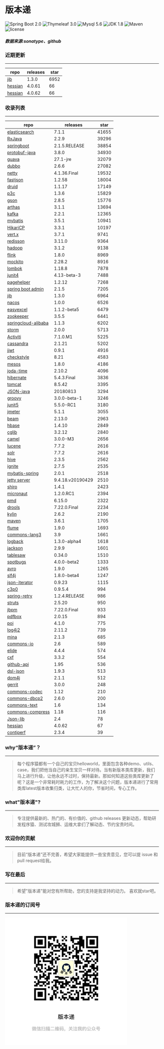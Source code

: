 # 版本递
![Spring Boot 2.0](https://img.shields.io/badge/Spring%20Boot-2.0-brightgreen.svg)
![Thymeleaf 3.0](https://img.shields.io/badge/Thymeleaf-3.0-yellow.svg)
![Mysql 5.6](https://img.shields.io/badge/Mysql-5.6-blue.svg)
![JDK 1.8](https://img.shields.io/badge/JDK-1.8-brightgreen.svg)
![Maven](https://img.shields.io/badge/Maven-3.5.0-yellowgreen.svg)
![license](https://img.shields.io/badge/license-Apache%202-blue.svg)
##### 数据来源:sonatype、github

### 近期更新
---
repo | releases | star
---|---|---
[jib](https://github.com/GoogleContainerTools/jib) | 1.3.0 | 6952
[hessian](https://github.com/ebourg/hessian) | 4.0.61 | 66
[hessian](https://github.com/ebourg/hessian) | 4.0.62 | 66

### 收录列表
---
repo | releases | star
---|---|---
[elasticsearch](https://github.com/elastic/elasticsearch) | 7.1.1 | 41655 
[RxJava](https://github.com/ReactiveX/RxJava) | 2.2.9 | 39296 
[springboot](https://github.com/spring-projects/spring-boot) | 2.1.5.RELEASE | 38854 
[protobuf-java](https://github.com/protocolbuffers/protobuf) | 3.8.0 | 34930 
[guava](https://github.com/google/guava) | 27.1-jre | 32079 
[dubbo](https://github.com/apache/incubator-dubbo) | 2.6.6 | 27082 
[netty](https://github.com/netty/netty) | 4.1.36.Final | 19532 
[fastjson](https://github.com/alibaba/fastjson) | 1.2.58 | 18004 
[druid](https://github.com/alibaba/druid) | 1.1.17 | 17149 
[p3c](https://github.com/alibaba/p3c) | 1.3.6 | 15829 
[gson](https://github.com/google/gson) | 2.8.5 | 15776 
[arthas](https://github.com/alibaba/arthas) | 3.1.1 | 13694 
[kafka](https://github.com/apache/kafka) | 2.2.1 | 12365 
[mybatis](https://github.com/mybatis/mybatis-3) | 3.5.1 | 10941 
[HikariCP](https://github.com/brettwooldridge/HikariCP) | 3.3.1 | 10197 
[vert.x](https://github.com/eclipse-vertx/vert.x) | 3.7.1 | 9741 
[redisson](https://github.com/redisson/redisson) | 3.11.0 | 9364 
[hadoop](https://github.com/apache/hadoop) | 3.1.2 | 9138 
[flink](https://github.com/apache/flink) | 1.8.0 | 8969 
[mockito](https://github.com/mockito/mockito) | 2.28.2 | 8916 
[lombok](https://github.com/rzwitserloot/lombok) | 1.18.8 | 7878 
[junit4](https://github.com/junit-team/junit4) | 4.13-beta-3 | 7488 
[pagehelper](https://github.com/pagehelper/Mybatis-PageHelper) | 1.2.12 | 7268 
[spring boot admin](https://github.com/codecentric/spring-boot-admin) | 2.1.5 | 7205 
[jib](https://github.com/GoogleContainerTools/jib) | 1.3.0 | 6964 
[nacos](https://github.com/alibaba/nacos) | 1.0.0 | 6526 
[easyexcel](https://github.com/alibaba/easyexcel) | 1.1.2-beta5 | 6479 
[zookeeper](https://github.com/apache/zookeeper) | 3.5.5 | 6441 
[springcloud-alibaba](https://github.com/spring-cloud-incubator/spring-cloud-alibaba) | 1.1.3 | 6202 
[storm](https://github.com/apache/storm) | 2.0.0 | 5713 
[Activiti](https://github.com/Activiti/Activiti) | 7.1.0.M1 | 5225 
[cassandra](https://github.com/apache/cassandra) | 2.1.21 | 5202 
[jjwt](https://github.com/jwtk/jjwt) | 0.9.1 | 4916 
[checkstyle](https://github.com/checkstyle/checkstyle) | 8.21 | 4583 
[mesos](https://github.com/apache/mesos) | 1.8.0 | 4186 
[joda-time](https://github.com/JodaOrg/joda-time) | 2.10.2 | 4096 
[hibernate](https://github.com/hibernate/hibernate-orm) | 5.4.3.Final | 3836 
[tomcat](https://github.com/apache/tomcat) | 8.5.42 | 3395 
[JSON-java](https://github.com/stleary/JSON-java) | 20180813 | 3294 
[groovy](https://github.com/apache/groovy) | 3.0.0-beta-1 | 3246 
[junit5](https://github.com/junit-team/junit5) | 5.5.0-RC1 | 3180 
[jmeter](https://github.com/apache/jmeter) | 5.1.1 | 3055 
[beam](https://github.com/apache/beam) | 2.13.0 | 2963 
[hbase](https://github.com/apache/hbase) | 1.4.10 | 2849 
[cglib](https://github.com/cglib/cglib) | 3.2.12 | 2840 
[camel](https://github.com/apache/camel) | 3.0.0-M3 | 2656 
[lucene](https://github.com/apache/lucene-solr) | 7.7.2 | 2616 
[solr](https://github.com/apache/lucene-solr) | 7.7.2 | 2616 
[hive](https://github.com/apache/hive) | 2.3.5 | 2562 
[ignite](https://github.com/apache/ignite) | 2.7.5 | 2535 
[mybatis-spring](https://github.com/mybatis/spring-boot-starter) | 2.0.1 | 2518 
[jetty server](https://github.com/eclipse/jetty.project) | 9.4.18.v20190429 | 2510 
[shiro](https://github.com/apache/shiro) | 1.4.1 | 2423 
[micronaut](https://github.com/micronaut-projects/micronaut-core) | 1.2.0.RC1 | 2394 
[pmd](https://github.com/pmd/pmd) | 6.15.0 | 2322 
[drools](https://github.com/kiegroup/drools) | 7.22.0.Final | 2234 
[kylin](https://github.com/apache/kylin) | 2.6.2 | 2190 
[maven](https://github.com/apache/maven) | 3.6.1 | 1705 
[flume](https://github.com/apache/flume) | 1.9.0 | 1693 
[commons-lang3](https://github.com/apache/commons-lang) | 3.9 | 1661 
[logback](https://github.com/qos-ch/logback) | 1.3.0-alpha4 | 1618 
[jackson](https://github.com/FasterXML/jackson-core) | 2.9.9 | 1601 
[tablesaw](https://github.com/jtablesaw/tablesaw) | 0.34.0 | 1510 
[spotbugs](https://github.com/spotbugs/spotbugs) | 4.0.0-beta2 | 1333 
[avro](https://github.com/apache/avro) | 1.9.0 | 1265 
[slf4j](https://github.com/qos-ch/slf4j) | 1.8.0-beta4 | 1247 
[json-iterator](https://github.com/json-iterator/java) | 0.9.23 | 1115 
[c3p0](https://github.com/swaldman/c3p0) | 0.9.5.4 | 994 
[spring-retry](https://github.com/spring-projects/spring-retry) | 1.2.4.RELEASE | 986 
[struts](https://github.com/apache/struts) | 2.5.20 | 950 
[jbpm](https://github.com/kiegroup/jbpm) | 7.22.0.Final | 933 
[pdfbox](https://github.com/apache/pdfbox) | 2.0.15 | 894 
[poi](https://github.com/apache/poi) | 4.1.0 | 775 
[log4j2](https://github.com/apache/logging-log4j2) | 2.11.2 | 739 
[mina](https://github.com/apache/mina) | 2.1.3 | 685 
[commons-io](https://github.com/apache/commons-io) | 2.6 | 589 
[elide](https://github.com/yahoo/elide) | 4.4.4 | 574 
[cxf](https://github.com/apache/cxf) | 3.3.2 | 554 
[github-api](https://github.com/kohsuke/github-api) | 1.95 | 536 
[dsl-json](https://github.com/ngs-doo/dsl-json) | 1.9.3 | 513 
[dom4j](https://github.com/dom4j/dom4j) | 2.1.1 | 512 
[gerrit](https://github.com/GerritCodeReview/gerrit) | 3.0.0 | 248 
[commons-codec](https://github.com/apache/commons-codec) | 1.12 | 210 
[commons-dbcp2](https://github.com/apache/commons-dbcp) | 2.6.0 | 200 
[commons-text](https://github.com/apache/commons-text) | 1.6 | 134 
[commons-compress](https://github.com/apache/commons-compress) | 1.18 | 116 
[Json-lib](https://github.com/aalmiray/Json-lib) | 2.4 | 78 
[hessian](https://github.com/ebourg/hessian) | 4.0.62 | 67 
[contiperf](https://github.com/lucaspouzac/contiperf) | 2.3.4 | 39 

### why“版本递”？
--- 
>每个程序猿都有一个自己的宝贝helloworld，里面包含各种demo、utils、case，我们把他当自己的亲生宝贝一样对待。当有新版本类库更新，我们马上进行升级，让他永远不过时，保持最新。那如何知道这些类库更新了呢？这是一个非常耗时耗力的工作，为了解决这个问题，版本递进行了常用类库latest版本收集归类，让大忙人的你，节省时间，专心工作。


### what"版本递"?
---
> 专注提供最新的、热门的、有价值的、github releases 更新动态，帮助研发程序猿、测试攻城狮、运维大拿们了解动态、节约宝贵时间。

### 欢迎你的贡献
---
> 目前“版本递”还不完善，希望大家能提供一些宝贵意见，您可以提 issue 和 pull request给我。


### 写在最后
---
> 希望"版本递"能对您有所帮助，您的支持是我坚持的动力。
> 喜欢就star吧。

### 版本递的订阅号
---
<img src="https://github.com/jartisan2001/latest/blob/master/Image.jpg" width="400" hegiht="400" align=left />